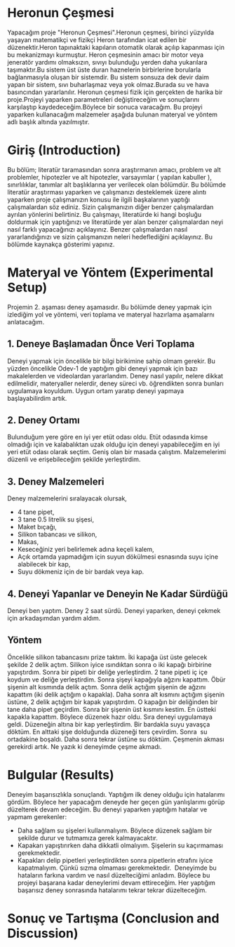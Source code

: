 
#  Heronun Çeşmesi
Yapacağım proje "Heronun Çeşmesi".Heronun çeşmesi, birinci yüzyılda yaşayan matematikçi ve fizikçi Heron tarafından icat edilen bir düzenektir.Heron tapınaktaki kapıların otomatik olarak açılıp kapanması için bu mekanizmayı kurmuştur. Heron çeşmesinin amacı bir motor veya jeneratör yardımı olmaksızın, sıvıyı bulunduğu yerden daha yukarılara taşımaktır.Bu sistem üst üste duran haznelerin birbirlerine borularla bağlanmasıyla oluşan bir sistemdir. Bu sistem sonsuza dek devir daim yapan bir sistem, sıvı buharlaşmaz veya yok olmaz.Burada su ve hava basıncından yararlanılır. Heronun çeşmesi fizik için gerçekten de harika bir proje.Projeyi yaparken parametreleri değiştireceğim ve sonuçlarını karşılaştıp kaydedeceğim.Böylece bir sonuca varacağım. Bu projeyi yaparken kullanacağım malzemeler aşağıda bulunan materyal ve yöntem adlı başlık altında yazılmıştır.
# Giriş (Introduction)
Bu bölüm; 
literatür
taramasından sonra araştırmanın amacı, problem  ve alt problemler, hipotezler ve alt 
hipotezler, varsayımlar (
yapılan kabuller
), sınırlılıklar, tanımlar alt başlıklarına yer verilecek olan bölümdür. 
Bu bölümde
literatür
araştırması yaparken ve çalışmanızı desteklemek üzere alıntı yaparken proje çalışmanızın 
konusu ile ilgili başkalarının yaptığı çalışmalardan söz ediniz. Sizin çalışmanızın 
diğer 
benzer çalışmalardan ayrılan 
yönlerini belirtiniz. Bu çalışmayı, 
literatürde
ki 
hangi boşluğu doldurmak için yaptığınızı ve 
literatürde
yer  alan 
benzer çalışmalardan neyi nasıl farklı yapacağınızı açıklayınız. Benzer çalışmalardan nasıl yararlandığınızı ve sizin 
çalışmanızın neleri hedeflediğini açıklayınız. Bu bölümde kaynakça gösterimi yapınız. 
# Materyal ve Yöntem (Experimental Setup)
Projemin 2. aşaması deney aşamasıdır. Bu bölümde deney yapmak için izlediğim yol ve yöntemi, veri toplama ve materyal hazırlama aşamalarnı anlatacağım.
## 1. Deneye Başlamadan Önce Veri Toplama
Deneyi yapmak için öncelikle bir bilgi birikimine sahip olmam gerekir. Bu yüzden öncelikle Odev-1 de yaptığım gibi deneyi yapmak için bazı makalelerden ve videolardan yararlandım. Deney nasıl yapılır, nelere dikkat edilmelidir, materyaller nelerdir, deney süreci vb. öğrendikten sonra bunları uygulamaya koyuldum. Uygun ortam yaratıp deneyi yapmaya başlayabilirdim artık.
## 2. Deney Ortamı
Bulunduğum yere göre en iyi yer etüt odası oldu. Etüt odasında kimse olmadığı için ve kalabalıktan uzak olduğu için deneyi yapabileceğim en iyi yeri etüt odası olarak seçtim. Geniş olan bir masada çalıştım. Malzemelerimi düzenli ve erişebileceğim şekilde yerleştirdim.
## 3. Deney Malzemeleri
Deney malzemelerini sıralayacak olursak,
- 4 tane pipet, 
- 3 tane 0.5 litrelik su şişesi,
- Maket bıçağı,
- Silikon tabancası ve silikon,
- Makas,
- Keseceğiniz yeri belirlemek adına keçeli kalem,
- Açık ortamda yapmadığım için suyun dökülmesi esnasında suyu içine alabilecek bir kap,
- Suyu dökmeniz için de bir bardak veya kap.

## 4. Deneyi Yapanlar ve Deneyin Ne Kadar Sürdüğü
Deneyi ben yaptım. Deney 2 saat sürdü. Deneyi yaparken, deneyi çekmek için arkadaşımdan yardım aldım.

## Yöntem
Öncelikle silikon tabancasını prize taktım. İki kapağa üst üste gelecek şekilde 2 delik açtım. Silikon iyice ısındıktan sonra o iki kapağı birbirine yapıştırdım. Sonra bir pipeti bir deliğe yerleştirdim. 2 tane pipeti iç içe koydum ve deliğe yerleştirdim. Sonra şişeyi kapağıyla ağzını kapattım. Öbür şişenin alt kısmında delik açtım. Sonra delik açtığım şişenin de ağzını kapattım (iki delik açtığım o kapakla). Daha sonra alt kısmını açtığım şişenin üstüne, 2 delik açtığım bir kapak yapıştırdım. O kapağın bir deliğinden bir tane daha pipet geçirdim. Sonra bir şişenin üst kısmını kestim. En üstteki kapakla kapattım. Böylece düzenek hazır oldu. Sıra deneyi uygulamaya geldi. Düzeneğin altına bir kap yerleştirdim. Bir bardakla suyu yavaşça döktüm. En alttaki şişe dolduğunda düzeneği ters çevirdim. Sonra  su ortadakine boşaldı. Daha sonra tekrar üstüne su döktüm. Çeşmenin akması gerekirdi artık. Ne yazık ki deneyimde çeşme akmadı.
# Bulgular (Results)
Deneyim başarısızlıkla sonuçlandı. Yaptığım ilk deney olduğu için hatalarımı gördüm. Böylece her yapacağım deneyde her geçen gün yanlışlarımı görüp düzelterek devam edeceğim. Bu deneyi yaparken yaptığım hatalar ve yapmam gerekenler:
- Daha sağlam su şişeleri kullanmalıyım. Böylece düzenek sağlam bir şekilde durur ve tutmamıza gerek kalmayacaktır.
- Kapakarı yapıştırırken daha dikkatli olmalıyım. Şişelerin su kaçırmaması gerekmektedir.
- Kapakları delip pipetleri yerleştirdikten sonra pipetlerin etrafını iyice kapatmalıyım. Çünkü sızma olmaması gerekmektedir.
  Deneyimde bu hataların farkına vardım ve nasıl düzelteciğimi anladım. Böylece bu projeyi başarana kadar deneylerimi devam ettireceğim. Her yaptığım başarısız deney sonrasında hatalarımı tekrar tekrar düzelteceğim.

# Sonuç ve Tartışma (Conclusion and Discussion) 



